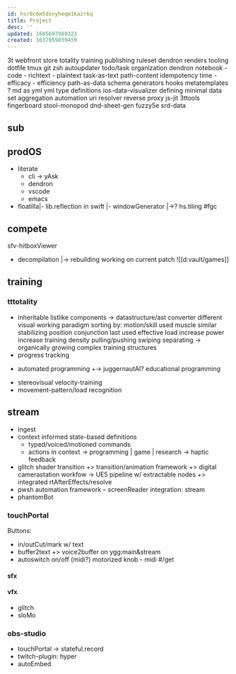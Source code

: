 ```yaml
---
id: hsr8c6m5dxnyheqm1kazrkq
title: Project
desc: ''
updated: 1685697989323
created: 1637959839459
---
```


3t
webfront
  store
    totality training
    publishing ruleset
      dendron renders
tooling
  dotfile
    tmux
      git
    zsh
      autoupdater
  todo/task organization
    dendron
      notebook - code - richtext - plaintext
      task-as-text
        path-content idempotency
        time - efficacy - efficiency
      path-as-data
        schema generators
        hooks
          metatemplates
            ? md as yml
      yml type definitions
    ios-data-visualizer
      defining minimal data set
      aggregation
      automation
        uri resolver reverse proxy
        js-jit
3ttools
  fingerboard
  stool-monopod
dnd-sheet-gen
  fuzzy5e
    srd-data

## sub
## prodOS
+ literate
  - cli
  -> yAsk
  - dendron
  - vscode
  - emacs
+ floatilla|- lib.reflection in swift
|- windowGenerator
|->? hs.tiling
#fgc
## compete
sfv-hitboxViewer
+ decompilation
|-> rebuilding working on current patch
![[d:vault/games]]

## training
### tttotality
- inheritable listlike components
  -> datastructure/ast converter
  different visual working paradigm
  sorting by:
    motion/skill
    used muscle
    similar stabilizing position
    conjunction
    last used
    effective load increase
    power increase
    training density
  pulling/pushing swiping separating
  -> organically growing complex training structures
- progress tracking
+ automated programming
+-> juggernautAI?
educational programming
- stereovisual velocity-training
- movement-pattern/load recognition

## stream
- ingest
- context informed state-based definitions
  - typed/voiced/motioned commands
  - actions in context
  -> programming | game | research
  -> haptic feedback
- glitch shader transition
+> transition/animation framework
+> digital camerastation workfow -> UE5 pipeline w/ extractable nodes
+> integrated rtAfterEffects/resolve
- pwsh automation framework – screenReader integration: stream
- phantomBot

### touchPortal
  Buttons:
  - in/outCut/mark w/ text
  - buffer2text
  +> voice2buffer on ygg:main&stream
  - autoswitch on/off (midi?)
    motorized knob - midi #/get

#### sfx
#### vfx
  - glitch
  - sloMo

### obs-studio
- touchPortal -> stateful.record
- twitch-plugin: hyper
- autoEmbed
